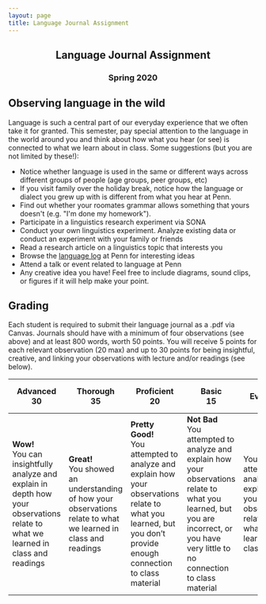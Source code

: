 ```yaml
---
layout: page
title: Language Journal Assignment
---
```


<h2 align="center">Language Journal Assignment</h2>
<h3 align="center">Spring 2020</h3>

## Observing language in the wild
Language is such a central part of our everyday experience that we often take it for granted. This semester, pay special attention to the language in the world around you and think about how what you hear (or see) is connected to what we learn about in class. Some suggestions (but you are not limited by these!):
- Notice whether language is used in the same or different ways across different groups of people (age groups, peer groups, etc)
- If you visit family over the holiday break, notice how the language or dialect you grew up with is different from what you hear at Penn.
- Find out whether your roomates grammar allows something that yours doesn't (e.g. "I'm done my homework").
- Participate in a linguistics research experiment via SONA 
- Conduct your own linguistics experiment. Analyze existing data or conduct an experiment with your family or friends 
- Read a research article on a linguistics topic that interests you
- Browse the [language log](https://languagelog.ldc.upenn.edu/nll/) at Penn for interesting ideas
- Attend a talk or event related to language at Penn 
- Any creative idea you have! Feel free to include diagrams, sound clips, or figures if it will help make your point.

## Grading

Each student is required to submit their language journal as a .pdf via Canvas. Journals should have with a minimum of four observations (see above) and at least 800 words, worth 50 points. You will receive 5 points for each relevant observation (20 max) and up to 30 points for being insightful, creative, and linking your observations with lecture and/or readings (see below).

Advanced<br>30 | Thorough<br>35 | Proficient<br>20 | Basic<br>15| No Evidence <br>10
--- | --- | --- | --- | ---
**Wow!**<br> You can insightfully analyze and explain in depth how your observations relate to what we learned in class and readings | **Great!**<br> You showed an understanding of how your observations relate to what we learned in class and readings | **Pretty Good!**<br> You attempted to analyze and explain how your observations relate to what you learned, but you don’t provide enough connection to class material | **Not Bad**<br> You attempted to analyze and explain how your observations relate to what you learned, but you are incorrect, or you have very little to no connection to class material | You did not attempt to analyze and explain how your observations relate to what you learned in class.
